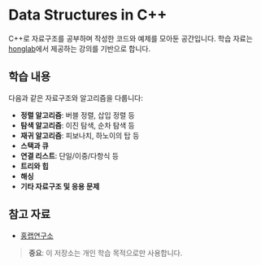 # Data Structures in C++

C++로 자료구조를 공부하며 작성한 코드와 예제를 모아둔 공간입니다. 학습 자료는 [honglab](https://honglab.co.kr/courses/data-structures)에서 제공하는 강의를 기반으로 합니다.

## 학습 내용
다음과 같은 자료구조와 알고리즘을 다룹니다:

- **정렬 알고리즘**: 버블 정렬, 삽입 정렬 등
- **탐색 알고리즘**: 이진 탐색, 순차 탐색 등
- **재귀 알고리즘**: 피보나치, 하노이의 탑 등
- **스택과 큐**
- **연결 리스트**: 단일/이중/다항식 등
- **트리와 힙**
- **해싱**
- **기타 자료구조 및 응용 문제**

## 참고 자료
- [홍랩연구소](https://honglab.co.kr/courses/data-structures)


> **중요**: 이 저장소는 개인 학습 목적으로만 사용합니다.

